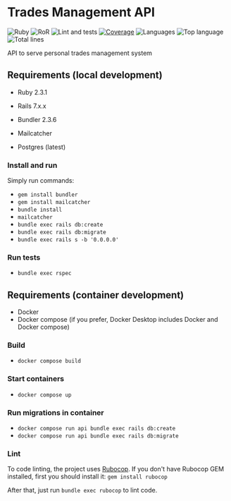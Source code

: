 # Trades Management API

![Ruby](https://img.shields.io/badge/ruby-3.1.2-red)
![RoR](https://img.shields.io/badge/rails-7-red)
![Lint and tests](https://github.com/rodrigosantiag/trades-management-rails-api/actions/workflows/tests.yml/badge.svg)
[![Coverage](https://rodrigosantiag.github.io/trades-management-rails-api/badge.svg)](https://github.com/rodrigosantiag/trades-management-rails-api)
![Languages](https://img.shields.io/github/languages/count/rodrigosantiag/trades-management-rails-api)
![Top language](https://img.shields.io/github/languages/top/rodrigosantiag/trades-management-rails-api)
![Total lines](https://img.shields.io/tokei/lines/github/rodrigosantiag/trades-management-rails-api)

API to serve personal trades management system

## Requirements (local development)

* Ruby 2.3.1

* Rails 7.x.x

* Bundler 2.3.6

* Mailcatcher

* Postgres (latest)

### Install and run

Simply run commands:
- `gem install bundler`
- `gem install mailcatcher`
- `bundle install`
- `mailcatcher`
- `bundle exec rails db:create`
- `bundle exec rails db:migrate`
- `bundle exec rails s -b '0.0.0.0'`

### Run tests
- `bundle exec rspec`

## Requirements (container development)

* Docker
* Docker compose (if you prefer, Docker Desktop includes Docker and Docker compose)

### Build

- `docker compose build`

### Start containers

- `docker compose up`

### Run migrations in container

- `docker compose run api bundle exec rails db:create`
- `docker compose run api bundle exec rails db:migrate`

### Lint
To code linting, the project uses [Rubocop](https://github.com/rubocop/rubocop). If you don't have Rubocop GEM installed, first you should install it: `gem install rubocop`

After that, just run `bundle exec rubocop` to lint code.
